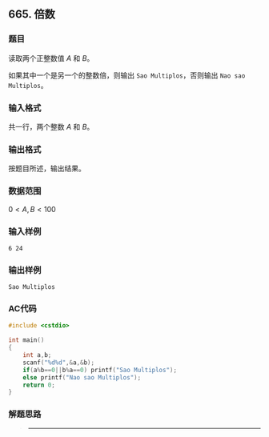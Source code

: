 ##  665. 倍数

### 题目

读取两个正整数值 $A$ 和 $B$。

如果其中一个是另一个的整数倍，则输出 `Sao Multiplos`，否则输出 `Nao sao Multiplos`。

### 输入格式

共一行，两个整数 $A$ 和 $B$。

### 输出格式

 按题目所述，输出结果。

### 数据范围

$0<A,B<100$

### 输入样例

```
6 24
```

### 输出样例

```
Sao Multiplos
```

### AC代码

```c++
#include <cstdio>

int main()
{
    int a,b;
    scanf("%d%d",&a,&b);
    if(a%b==0||b%a==0) printf("Sao Multiplos");
    else printf("Nao sao Multiplos");
    return 0;
}
```

### 解题思路

>****

